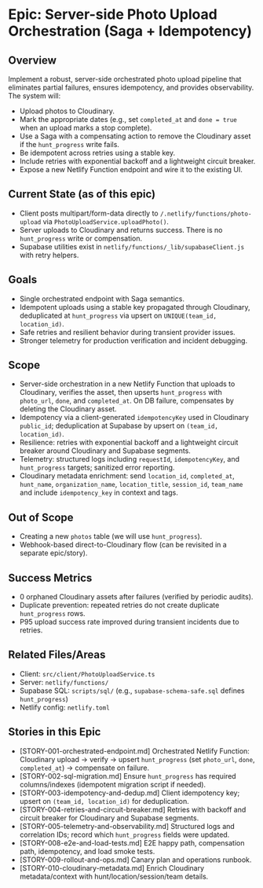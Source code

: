 # Epic: Server-side Photo Upload Orchestration (Saga + Idempotency)

## Overview
Implement a robust, server-side orchestrated photo upload pipeline that eliminates partial failures, ensures idempotency, and provides observability. The system will:

- Upload photos to Cloudinary.
- Mark the appropriate dates (e.g., set `completed_at` and `done = true` when an upload marks a stop complete).
- Use a Saga with a compensating action to remove the Cloudinary asset if the `hunt_progress` write fails.
- Be idempotent across retries using a stable key.
- Include retries with exponential backoff and a lightweight circuit breaker.
- Expose a new Netlify Function endpoint and wire it to the existing UI.

## Current State (as of this epic)
- Client posts multipart/form-data directly to `/.netlify/functions/photo-upload` via `PhotoUploadService.uploadPhoto()`.
- Server uploads to Cloudinary and returns success. There is no `hunt_progress` write or compensation.
- Supabase utilities exist in `netlify/functions/_lib/supabaseClient.js` with retry helpers.

## Goals
- Single orchestrated endpoint with Saga semantics.
- Idempotent uploads using a stable key propagated through Cloudinary, deduplicated at `hunt_progress` via upsert on `UNIQUE(team_id, location_id)`.
- Safe retries and resilient behavior during transient provider issues.
- Stronger telemetry for production verification and incident debugging.

## Scope
- Server-side orchestration in a new Netlify Function that uploads to Cloudinary, verifies the asset, then upserts `hunt_progress` with `photo_url`, `done`, and `completed_at`. On DB failure, compensates by deleting the Cloudinary asset.
- Idempotency via a client-generated `idempotencyKey` used in Cloudinary `public_id`; deduplication at Supabase by upsert on `(team_id, location_id)`.
- Resilience: retries with exponential backoff and a lightweight circuit breaker around Cloudinary and Supabase segments.
- Telemetry: structured logs including `requestId`, `idempotencyKey`, and `hunt_progress` targets; sanitized error reporting.
- Cloudinary metadata enrichment: send `location_id`, `completed_at`, `hunt_name`, `organization_name`, `location_title`, `session_id`, `team_name` and include `idempotency_key` in context and tags.

## Out of Scope
- Creating a new `photos` table (we will use `hunt_progress`).
- Webhook-based direct-to-Cloudinary flow (can be revisited in a separate epic/story).

## Success Metrics
- 0 orphaned Cloudinary assets after failures (verified by periodic audits).
- Duplicate prevention: repeated retries do not create duplicate `hunt_progress` rows.
- P95 upload success rate improved during transient incidents due to retries.

## Related Files/Areas
- Client: `src/client/PhotoUploadService.ts`
- Server: `netlify/functions/`
- Supabase SQL: `scripts/sql/` (e.g., `supabase-schema-safe.sql` defines `hunt_progress`)
- Netlify config: `netlify.toml`

## Stories in this Epic
- [STORY-001-orchestrated-endpoint.md] Orchestrated Netlify Function: Cloudinary upload → verify → upsert `hunt_progress` (set `photo_url`, `done`, `completed_at`) → compensate on failure.
- [STORY-002-sql-migration.md] Ensure `hunt_progress` has required columns/indexes (idempotent migration script if needed).
- [STORY-003-idempotency-and-dedup.md] Client idempotency key; upsert on `(team_id, location_id)` for deduplication.
- [STORY-004-retries-and-circuit-breaker.md] Retries with backoff and circuit breaker for Cloudinary and Supabase segments.
- [STORY-005-telemetry-and-observability.md] Structured logs and correlation IDs; record which `hunt_progress` fields were updated.
- [STORY-008-e2e-and-load-tests.md] E2E happy path, compensation path, idempotency, and load smoke tests.
- [STORY-009-rollout-and-ops.md] Canary plan and operations runbook.
- [STORY-010-cloudinary-metadata.md] Enrich Cloudinary metadata/context with hunt/location/session/team details.
